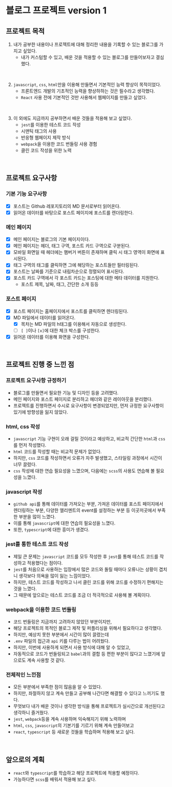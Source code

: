 # 블로그 프로젝트 version 1

## 프로젝트 목적

1. 내가 공부한 내용이나 프로젝트에 대해 정리한 내용을 기록할 수 있는 블로그를 가지고 싶었다.
   - 내가 커스텀할 수 있고, 배운 것을 적용할 수 있는 블로그를 만들어보자고 결심했다.

<br/>

2. `javascript`, `css`, `html`만을 이용해 만들면서 기본적인 능력 향상이 목적이었다.
   - 프론트엔드 개발의 기초적인 능력을 향상하하는 것은 필수라고 생각했다.
   - `React` 사용 전에 기본적인 것만 사용해서 웹페이지를 만들고 싶었다.

<br/>

3. 이 외에도 지금까지 공부하면서 배운 것들을 적용해 보고 싶었다.
   - `jest`를 이용한 테스트 코드 작성
   - 시맨틱 태그의 사용
   - 반응형 웹페이지 제작 방식
   - `webpack`을 이용한 코드 번들링 사용 경험
   - 클린 코드 작성을 위한 노력

<br/>

## 프로젝트 요구사항

### 기본 기능 요구사항

- [x] 포스트는 Github 레포지토리의 MD 문서로부터 읽어온다.
- [x] 읽어온 데이터를 바탕으로 포스트 페이지에 포스트를 렌더링한다.

### 메인 페이지

- [x] 메인 페이지는 블로그의 기본 페이지이다.
- [x] 메인 페이지는 헤더, 태그 구역, 포스트 카드 구역으로 구분된다.
- [x] 모바일 화면일 때 헤더에는 햄버거 버튼이 존재하며 클릭 시 태그 영역이 화면에 표시된다.
- [x] 태그 구역의 태그를 클릭하면 그에 해당하는 포스트들만 필터링된다.
- [x] 포스트는 날짜를 기준으로 내림차순으로 정렬되어 표시된다.
- [x] 포스트 카드 구역에서 각 포스트 카드는 포스팅에 대한 메타 데이터를 지원한다.
  - 포스트 제목, 날짜, 태그, 간단한 소개 등등

### 포스트 페이지

- [x] 포스트 페이지는 홈페이지에서 포스트를 클릭하면 렌더링된다.
- [x] MD 파일에서 데이터를 읽어온다.
  - [x] 목차는 MD 파일의 h태그를 이용해서 자동으로 생성한다.
  - [ ] `[ ]`이나 `[x]`에 대한 체크 박스를 구성한다.
- [x] 읽어온 데이터를 이용해 화면을 구성한다.

<br/>

## 프로젝트 진행 중 느낀 점

### 프로젝트 요구사항 규정하기

- 블로그를 만들면서 필요한 기능 및 디자인 등을 고려했다.
- 메인 페이지와 포스트 페이지로 분리하고 헤더와 같은 레이아웃을 분리했다.
- 프로젝트를 진행하면서 수시로 요구사항이 변경되었지만, 먼저 규정한 요구사항이 있기에 방향성을 잃지 않았다.

### html, css 작성

- `javascript` 기능 구현이 오래 걸릴 것이라고 예상하고, 비교적 간단한 `html`과 `css`를 먼저 작성했다.
- `html` 코드를 작성할 때는 비교적 문제가 없었다.
- 하지만, `css` 코드를 작성하면서 오류가 자주 발생했고, 스타일링 과정에서 시간이 너무 끌렸다.
- `css` 작성에 대한 연습 필요성을 느꼈으며, 다음에는 `scss`의 사용도 연습해 볼 필요성을 느꼈다.

### javascript 작성

- `github api`를 통해 데이터를 가져오는 부분, 가져온 데이터를 포스트 페이지에서 렌더링하는 부분, 다양한 엘리멘트의 event를 설정하는 부분 등 이곳저곳에서 부족한 부분을 많이 느꼈다.
- 이를 통해 `javascript`에 대한 연습의 필요성을 느꼈다.
- 또한, `typescript`에 대한 흥미가 생겼다.

### jest를 통한 테스트 코드 작성

- 제일 큰 문제는 `javascript` 코드를 모두 작성한 후 `jest`를 통해 테스트 코드를 작성하고 적용했다는 점이다.
- `jest`를 처음으로 사용하는 입장에서 많은 코드와 돌릴 때마다 오류나는 상황이 겹치니 생각보다 의욕을 많이 잃는 느낌이었다.
- 하지만, 테스트 코드를 작성하고 나서 클린 코드를 위해 코드를 수정하기 편해지는 것을 느꼈다.
- 그 때문에 앞으로는 테스트 코드를 조금 더 적극적으로 사용해 볼 계획이다.

### webpack을 이용한 코드 번들링

- 코드 번들링은 지금까지 고려하지 않았던 부분이지만,
- 해당 프로젝트의 목적인 블로그 제작 및 퍼플리싱을 위해서 필요하다고 생각했다.
- 하지만, 예상치 못한 부분에서 시간이 많이 끌렸는데
- `.env` 파일의 접근과 `api` 키를 다루는 법이 어려웠다.
- 하지만, 이번에 사용하게 되면서 사용 방식에 대해 알 수 있었고,
- 자동적으로 코드가 번들링되고 `babel`과의 결합 등 편한 부분이 많다고 느꼈기에 앞으로도 계속 사용할 것 같다.

### 전체적인 느낀점

- 모든 부분에서 부족한 점이 많음을 알 수 있었다.
- 하지만, 좌절하지 않고 계속 만들고 공부해 나간다면 해결할 수 있다고 느끼기도 했다.
- 무엇보다 내가 배운 것이나 생각한 방식을 통해 프로젝트가 실시간으로 개선된다고 생각하니 즐거웠다.
- `jest`, `webpack`등을 계속 사용하며 익숙해지기 위해 노력하며
- `html`, `css`, `javascript`의 기본기를 기르기 위해 계속 만들어보고
- `react`, `typescript` 등 새로운 것들을 학습하며 적용해 보고 싶다.

<br/>

## 앞으로의 계획

- `react`와 `typescript`를 학습하고 해당 프로젝트에 적용할 예정이다.
- 가능하다면 `scss`를 배워서 적용해 보고 싶다.
